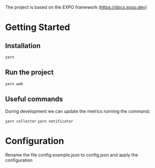The project is based on the EXPO framework (https://docs.expo.dev)

# Getting Started

## Installation

`yarn`

## Run the project

`yarn web`

## Useful commands

During development we can update the metrics running the command:

`yarn collector`
`yarn notificator`

# Configuration

Rename the file config.example.json to config.json and apply the configuration
